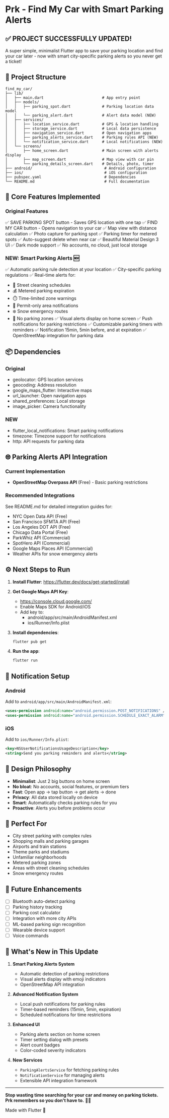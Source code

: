 ﻿# Prk - Find My Car with Smart Parking Alerts

## ✅ PROJECT SUCCESSFULLY UPDATED!

A super simple, minimalist Flutter app to save your parking location and find your car later - now with smart city-specific parking alerts so you never get a ticket!

## 📁 Project Structure

```
find_my_car/
├── lib/
│   ├── main.dart                          # App entry point
│   ├── models/
│   │   ├── parking_spot.dart              # Parking location data model
│   │   └── parking_alert.dart             # Alert data model (NEW)
│   ├── services/
│   │   ├── location_service.dart          # GPS & location handling
│   │   ├── storage_service.dart           # Local data persistence
│   │   ├── navigation_service.dart        # Open navigation apps
│   │   ├── parking_alerts_service.dart    # Parking rules API (NEW)
│   │   └── notification_service.dart      # Local notifications (NEW)
│   └── screens/
│       ├── home_screen.dart               # Main screen with alerts display
│       ├── map_screen.dart                # Map view with car pin
│       └── parking_details_screen.dart    # Details, photo, timer
├── android/                                # Android configuration
├── ios/                                    # iOS configuration
├── pubspec.yaml                            # Dependencies
└── README.md                               # Full documentation
```

## 🚀 Core Features Implemented

### Original Features
✅ SAVE PARKING SPOT button - Saves GPS location with one tap
✅ FIND MY CAR button - Opens navigation to your car
✅ Map view with distance calculation
✅ Photo capture for parking spot
✅ Parking timer for metered spots
✅ Auto-suggest delete when near car
✅ Beautiful Material Design 3 UI
✅ Dark mode support
✅ No accounts, no cloud, just local storage

### NEW: Smart Parking Alerts 🆕
✅ Automatic parking rule detection at your location
✅ City-specific parking regulations
✅ Real-time alerts for:
  - 🧹 Street cleaning schedules
  - 💰 Metered parking expiration
  - ⏱️ Time-limited zone warnings
  - 🎫 Permit-only area notifications
  - ❄️ Snow emergency routes
  - 🚫 No parking zones
✅ Visual alerts display on home screen
✅ Push notifications for parking restrictions
✅ Customizable parking timers with reminders
✅ Notification 15min, 5min before, and at expiration
✅ OpenStreetMap integration for parking data

## 📦 Dependencies

### Original
- geolocator: GPS location services
- geocoding: Address resolution  
- google_maps_flutter: Interactive maps
- url_launcher: Open navigation apps
- shared_preferences: Local storage
- image_picker: Camera functionality

### NEW
- flutter_local_notifications: Smart parking notifications
- timezone: Timezone support for notifications
- http: API requests for parking data

## 🌐 Parking Alerts API Integration

### Current Implementation
- **OpenStreetMap Overpass API** (Free) - Basic parking restrictions

### Recommended Integrations
See README.md for detailed integration guides for:
- NYC Open Data API (Free)
- San Francisco SFMTA API (Free)
- Los Angeles DOT API (Free)
- Chicago Data Portal (Free)
- ParkWhiz API (Commercial)
- SpotHero API (Commercial)
- Google Maps Places API (Commercial)
- Weather APIs for snow emergency alerts

## ⚙️ Next Steps to Run

1. **Install Flutter**: https://flutter.dev/docs/get-started/install

2. **Get Google Maps API Key**: 
   - https://console.cloud.google.com/
   - Enable Maps SDK for Android/iOS
   - Add key to:
     * android/app/src/main/AndroidManifest.xml
     * ios/Runner/Info.plist

3. **Install dependencies**:
   ```bash
   flutter pub get
   ```

4. **Run the app**:
   ```bash
   flutter run
   ```

## 🔔 Notification Setup

### Android
Add to `android/app/src/main/AndroidManifest.xml`:
```xml
<uses-permission android:name="android.permission.POST_NOTIFICATIONS" />
<uses-permission android:name="android.permission.SCHEDULE_EXACT_ALARM" />
```

### iOS
Add to `ios/Runner/Info.plist`:
```xml
<key>NSUserNotificationsUsageDescription</key>
<string>Send you parking reminders and alerts</string>
```

## 🎨 Design Philosophy

- **Minimalist**: Just 2 big buttons on home screen
- **No bloat**: No accounts, social features, or premium tiers
- **Fast**: Open app → tap button → get alerts → done
- **Privacy**: All data stored locally on device
- **Smart**: Automatically checks parking rules for you
- **Proactive**: Alerts you before problems occur

## 📱 Perfect For

- City street parking with complex rules
- Shopping malls and parking garages
- Airports and train stations
- Theme parks and stadiums
- Unfamiliar neighborhoods
- Metered parking zones
- Areas with street cleaning schedules
- Snow emergency routes

## 🔮 Future Enhancements

- [ ] Bluetooth auto-detect parking
- [ ] Parking history tracking
- [ ] Parking cost calculator
- [ ] Integration with more city APIs
- [ ] ML-based parking sign recognition
- [ ] Wearable device support
- [ ] Voice commands

## 🎉 What's New in This Update

1. **Smart Parking Alerts System**
   - Automatic detection of parking restrictions
   - Visual alerts display with emoji indicators
   - OpenStreetMap API integration

2. **Advanced Notification System**
   - Local push notifications for parking rules
   - Timer-based reminders (15min, 5min, expiration)
   - Scheduled notifications for time restrictions

3. **Enhanced UI**
   - Parking alerts section on home screen
   - Timer setting dialog with presets
   - Alert count badges
   - Color-coded severity indicators

4. **New Services**
   - `ParkingAlertsService` for fetching parking rules
   - `NotificationService` for managing alerts
   - Extensible API integration framework

---

**Stop wasting time searching for your car and money on parking tickets. Prk remembers so you don't have to.** 🚗📍

Made with Flutter 💙
